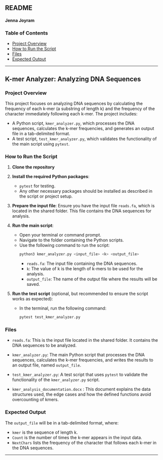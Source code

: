 ## README

#### Jenna Joyram


### Table of Contents

-   [Project Overview](#project-overview)
-   [How to Run the Script](#how-to-run-the-script)
-   [Files](#files)
-   [Expected Output](#expected-output)

---

## **K-mer Analyzer: Analyzing DNA Sequences**


### Project Overview

This project focuses on analyzing DNA sequences by calculating the frequency of each k-mer (a substring of length k) and the frequency of the character immediately following each k-mer. The project includes:

- A Python script, `kmer_analyzer.py`, which processes the DNA sequences, calculates the k-mer frequencies, and generates an output file in a tab-delimited format.
- A test script, `test_kmer_analyzer.py`, which validates the functionality of the main script using `pytest`.

### How to Run the Script

1. **Clone the repository** 

2. **Install the required Python packages**:
   - `pytest` for testing.
   - Any other necessary packages should be installed as described in the script or project setup.
   
3. **Prepare the input file**: Ensure you have the input file `reads.fa`, which is located in the shared folder. This file contains the DNA sequences for analysis.

4. **Run the main script**:
   - Open your terminal or command prompt.
   - Navigate to the folder containing the Python scripts.
   - Use the following command to run the script:
     ```bash
     python3 kmer_analyzer.py <input_file> <k> <output_file>
     ```
     - `reads.fa`: The input file containing the DNA sequences.
     - `k`: The value of k is the length of k-mers to be used for the analysis.
     - `output_file`: The name of the output file where the results will be saved.
     
5. **Run the test script** (optional, but recommended to ensure the script works as expected):
   - In the terminal, run the following command:
     ```bash
     pytest test_kmer_analyzer.py
     ```

### Files

-   `reads.fa`: This is the input file located in the shared folder. It contains the DNA sequences to be analyzed.

-   `kmer_analyzer.py`: The main Python script that processes the DNA sequences, calculates the k-mer frequencies, and writes the results to an output file, named `output_file`.

-   `test_kmer_analyzer.py`: A test script that uses `pytest` to validate the functionality of the `kmer_analyzer.py` script.

-   `kmer_analysis_documentation.docx` : This document explains the data structures used, the edge cases and how the defined functions avoid overcounting of kmers.

### Expected Output

The `output_file` will be in a tab-delimited format, where:

- `kmer` is the sequence of length k.
- `Count` is the number of times the k-mer appears in the input data.
- `NextChars` lists the frequency of the character that follows each k-mer in the DNA sequences.

---


